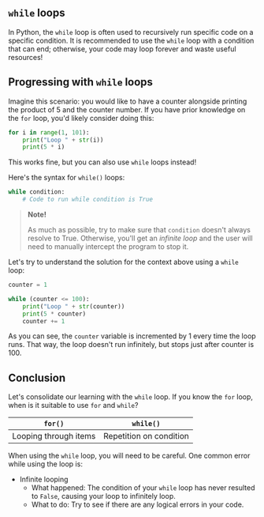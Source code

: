 ## `while` loops

In Python, the `while` loop is often used to recursively run specific code on a specific condition. It is recommended to use the `while` loop with a condition that can end; otherwise, your code may loop forever and waste useful resources!

## Progressing with `while` loops

Imagine this scenario: you would like to have a counter alongside printing the product of 5 and the counter number. If you have prior knowledge on the `for` loop, you'd likely consider doing this:

```python
for i in range(1, 101):
    print("Loop " + str(i))
    print(5 * i)
```

This works fine, but you can also use `while` loops instead!

Here's the syntax for `while()` loops:

```python
while condition:
    # Code to run while condition is True
```

> **Note!**
>
> As much as possible, try to make sure that `condition` doesn't always resolve to True. Otherwise, you'll get an *infinite loop* and the user will need to manually intercept the program to stop it.

Let's try to understand the solution for the context above using a `while` loop:

```python
counter = 1

while (counter <= 100):
    print("Loop " + str(counter))
    print(5 * counter)
    counter += 1
```

As you can see, the `counter` variable is incremented by 1 every time the loop runs. That way, the loop doesn't run infinitely, but stops just after counter is 100.

## Conclusion

Let's consolidate our learning with the `while` loop. If you know the `for` loop, when is it suitable to use `for` and `while`?

|        `for()`        |        `while()`        |
|-----------------------|-------------------------|
| Looping through items | Repetition on condition |

When using the `while` loop, you will need to be careful. One common error while using the loop is:

- Infinite looping
    - What happened: The condition of your `while` loop has never resulted to `False`, causing your loop to infinitely loop.
    - What to do: Try to see if there are any logical errors in your code.